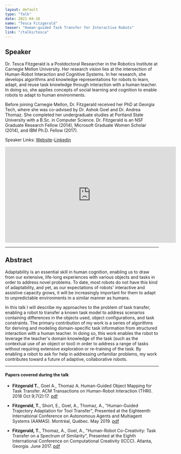 ```yaml
---
layout: default
type: "Talk"
date: 2021-04-16
name: "Tesca Fitzgerald"
teaser: "Human-guided Task Transfer for Interactive Robots"
link: "/talks/tesca"
---
```

## Speaker

Dr. Tesca Fitzgerald is a Postdoctoral Researcher in the Robotics Institute at Carnegie Mellon University. Her research vision lies at the intersection of Human-Robot Interaction and Cognitive Systems. In her research, she develops algorithms and knowledge representations for robots to learn, adapt, and reuse task knowledge through interaction with a human teacher. In doing so, she applies concepts of social learning and cognition to enable robots to adapt to human environments.

Before joining Carnegie Mellon, Dr. Fitzgerald received her PhD at Georgia Tech, where she was co-advised by Dr. Ashok Goel and Dr. Andrea Thomaz. She completed her undergraduate studies at Portland State University with a B.Sc. in Computer Science. Dr. Fitzgerald is an NSF Graduate Research Fellow (2014), Microsoft Graduate Women Scholar (2014), and IBM Ph.D. Fellow (2017).

Speaker Links: [Website](https://www.tescafitzgerald.com/)-[Linkedin](https://www.linkedin.com/in/tesca/)

<iframe width="560" height="315" src="https://www.youtube.com/embed/CMmL9qekVq4" title="YouTube video player" frameborder="0" allow="accelerometer; autoplay; clipboard-write; encrypted-media; gyroscope; picture-in-picture" allowfullscreen></iframe>

---

## Abstract
Adaptability is an essential skill in human cognition, enabling us to draw from our extensive, life-long experiences with various objects and tasks in order to address novel problems. To date, most robots do not have this kind of adaptability, and yet, as our expectations of robots' interactive and assistive capacity grows, it will be increasingly important for them to adapt to unpredictable environments in a similar manner as humans. 


In this talk I will describe my approaches to the problem of task transfer, enabling a robot to transfer a known task model to address scenarios containing differences in the objects used, object configurations, and task constraints. The primary contribution of my work is a series of algorithms for deriving and modeling domain-specific task information from structured interaction with a human teacher. In doing so, this work enables the robot to leverage the teacher's domain knowledge of the task (such as the contextual use of an object or tool) in order to address a range of tasks without requiring extensive exploration or re-training of the task. By enabling a robot to ask for help in addressing unfamiliar problems, my work contributes toward a future of adaptive, collaborative robots.

---

#### Papers covered during the talk
* **Fitzgerald T.**, Goel A., Thomaz A.  Human-Guided Object Mapping for Task Transfer. ACM Transactions on  Human-Robot Interaction (THRI). 2018 Oct 9;7(2):17. [pdf](https://dl.acm.org/doi/10.1145/3277905)

* **Fitzgerald, T.**, Short, E., Goel, A., Thomaz, A., "Human-Guided Trajectory Adaptation for Tool Transfer", Presented at the Eighteenth International Conference on Autonomous Agents and Multiagent Systems (AAMAS). Montréal, Québec. May 2019. [pdf](https://static1.squarespace.com/static/5836503ee58c6223fd805734/t/5c86183971c10b0a7ca5d131/1552291914711/AAMAS19_Tool_Transfer.pdf)

* **Fitzgerald, T.**, Thomaz, A., Goel, A., "Human-Robot Co-Creativity: Task Transfer on a Spectrum of Similarity", Presented at the Eighth International Conference on Computational Creativity (ICCC). Atlanta, Georgia. June 2017. [pdf](https://static1.squarespace.com/static/5836503ee58c6223fd805734/t/598a38a32994ca060623e745/1502230696351/ICCC-17_paper_58%281%29.pdf)